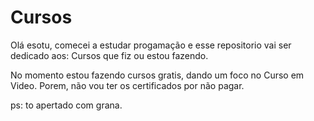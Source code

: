 # Cursos

Olá esotu, comecei a estudar progamação e esse repositorio vai ser dedicado aos:
 Cursos que fiz ou estou fazendo.

 No momento estou fazendo cursos gratis, dando um foco no Curso em Video. Porem, não vou ter os certificados por não pagar.
 
 ps: to apertado com grana.
